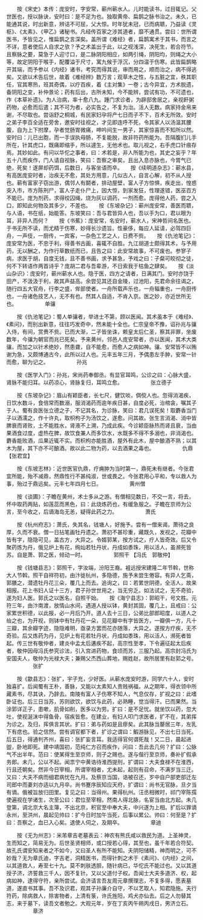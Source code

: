 <!-- { "loadSidebar": true } -->
　　按《宋史》本传：庞安时，字安常，蕲州蕲水人。儿时能读书，过目辄记。父世医也，授以脉诀，安时曰：是不足为也。独取黄帝、扁鹊之脉书治之。未久，已能通其说，时出新意，辨诘不可屈，父大惊。时年犹未冠，已而病聩，乃益读《灵枢》、《太素》、《甲乙》诸秘书。凡经传百家之涉其道者，靡不通贯。尝曰：世所谓医书，予皆见之，惟扁鹊之言深矣。盖所谓《难经》者，扁鹊寓术于其书，而言之不详，意者使后人自求之欤？予之术盖出于此，以之视浅深，决死生，若合符节。且察脉之要，莫急于人迎寸口，是二脉阴阳相应，如两引绳，阴阳均，则绳之大小等，故定阴阳于喉手，配覆溢于尺寸，寓九候于浮沉，分四温于伤寒。此皆扁鹊略开其端，而予参以《内经》诸书，考究而得其说，审而用之，顺而治之，病不得逃矣。又欲以术告后世，故着《难经辨》数万言；观草木之性，与五脏之宜，秩其职任，官其寒热，班其奇偶，以疗百疾，着《主对集》一卷；古今异宜，方术脱遗，备阴阳之变，补仲景论；药有后出，古所未知，今不能辨，尝试有功，不可遗也，作《本草补遗》。为人治病，率十愈八九。踵门求诊者，为辟邸舍居之，亲视飦粥药物，必愈而后遣；其不可为者，必实告之，不复为治。活人无数。病家持金帛来谢，不尽取也。尝诣舒之桐城，有民家妇孕将产七日而子不下，百术无所效。安时之弟子李百全适在旁舍，邀安时往视之，才见即连呼不死，令其家人以汤温其腰腹，自为上下拊摩，孕者觉肠胃微痛，呻吟间生一男子，其家惊喜而不知所以然。安时曰：儿已出胞，而一手误执母肠，不复能脱，故非符药所能为。吾隔腹扪儿手所在，针其虎口，既痛即缩手，所以遽生，无他术也。取儿视之，右手虎口针痕存焉。其妙如此。有问以华佗之事者，曰：术若是，非人所能为也，其史之妄乎？年五十八而疾作，门人请自视脉，笑曰：吾察之审矣，且出入息亦脉也，今胃气已绝，死矣！遂屏却药饵，后数日，与客坐语而卒。　　按《续明道杂志》：蕲水县，有高医庞安时者，治疾无不愈，其处方用意，几似古人，自言心解，初不从人授也。蕲有富家子窃出游，偶邻人有鬬者，排动屋壁，富人子方惊惧，疾走出，惶惑突入市，市方陈刑尸，富人子走仆尸上，因大惊，到家发狂，性理遂错，医巫百方不能已。庞为剂药，求得绞囚绳，烧为灰以调药，一剂而愈。庞得他人药，尝之入口，即知此何物及其多少，不差也。　　按《东坡杂记》：蕲州庞安常，善医而聩，与人语，书在纸，始能答。东坡笑曰：吾与君皆异人也，吾以手为口，君以眼为耳，非异人而何？　　按《书蕉》：庞安常，名安时，蕲水人，宋神哲间名医也。于书无所不读，而尤精于伤寒，妙得长沙遗旨。性豪侈，每应人延请，必驾四巨舟，一声伎，一厨传，一宾客，一杂色工艺之人，日费不赀。　　按《仇池笔记》：庞安常为医，不忠于利，得善书古画，喜辄不自胜。九江胡道士颇得其术，与予用药，无以酬之，为作行草数纸而已，且告之曰：此安常故事，不可废也。参寥子病，求医于胡，自度无钱，且不善书画，求予甚急，予戏之曰：子粲可皎彻之徒，何不下转语作两首诗乎？庞胡二君与吾辈游，不日索我于枯鱼之肆矣。　　按《淡山杂识》：庞安时，蕲州蕲水人也。隐于医，四方之请者，日满其门。安时亦饶于田产，不汲汲于利，故其声益高。余尝见其还自金陵，过池阳，先君命余往谒之，随行四五大官舟，行李之盛，侔部使者。一舟所载声乐也，一舟辎重也，一舟厨传也，一舟诸色技艺人，无不有也。然其人自适，不肯入京。医之妙，亦近世所无也。
　　　　　单骧

　　按《仇池笔记》：蜀人单骧者，举进士不第，顾以医闻。其术虽本于《难经》、《素问》，而别出新意，往往巧发奇中，然未能十全也。仁宗皇帝不豫，诏孙兆与骧入侍，有间，赏赉不赀。已而大渐，二子皆坐诛，赖皇太后仁圣，察其非罪，坐废数年，今骧为朝官而兆已死矣。予来黄州，邻邑人庞安常者，亦以医闻，其术大类骧，而加之以针术绝妙，然患聋，自不能愈，而愈人之病如神。骧、安常皆不以贿谢为急，又颇博通古今，此所以过人也。元丰五年三月，予偶患左手肿，安常一针而愈，聊为记之。
　　　　　孙兆

　　按《医学入门》：孙兆，宋尚药奉御丞。有显官耳鸣，公诊之曰：心脉大盛，肾脉不能归耳。以药凉心，肾脉复归，耳鸣立愈。
　　　　　张立德子

　　按《东坡杂记》：眉山有颖臣者，长七尺，健饮啖，倜傥人也。忽得消渴疾，日饮水数斗，食倍常而数溺，服消渴药而逾年疾日甚，自度必死，治棺衾，嘱其子于人。蜀有良医张立德之子，不记其名，为诊脉，笑曰：君几误死矣！取麝香当门子以酒濡之，作十许丸，取枳枸子为汤饮之，遂愈。问其故。张生言消渴、消中皆脾衰而肾败，土不能胜水，肾液不上溯，乃成此疾。今诊颖臣脉热而肾且衰，当由果酒食过度，虚热在脾，故饮食兼人而多饮水，水既多不得不多溺也，非消渴也。麝香能败酒，瓜果近辄不实。而枳枸亦能胜酒，屋外有此木，屋中酿酒不熟；以其木为屋，其下亦不可酿酒。故以此二物为药，以去酒果之毒也。
　　　　　仇鼎 【张君宜】

　　按《东坡志林》：近世医官仇鼎，疗痈肿为当时第一，鼎死未有继者。今张君宜所能，殆不减鼎，然鼎性行不甚纯淑，世或畏之。今张君用心平和，专以救人为事，殆过于鼎远矣。元丰七年四月七日。
　　　　　黄州僧

　　按《谈圃》：子瞻在黄州，术士多从之游。有僧相见数日，不交一言，将去，怀中取药两贴，如莲蕊而黑色，曰：此烧炼药也，有缓急服之。子瞻在京师为公言，至今收之，后谪海岛无恙，疑得此药之力。
　　　　　萧氏

　　按《杭州府志》：萧氏，失其名，钱塘人，好施予。尝有一僧来谒，萧待之良厚，久而不衰。僧一日拈笔画牡丹遗之。萧初不甚珍重，藏既久，发视之，花瓣中皆有字，隐隐可见，盖古方，大异之。令婿郭某，按方试之，疗人皆奇效。后又令聚药炼为丹，俄见炉上有花，绚灿若牡丹状，丹成如黍珠，用以活人，虽濒死皆苏。自是萧、郭之医，倾动一时。
　　　　　郭照干 【冯氏　郭敬仲】

　　按《钱塘县志》：郭照干，字汝端，汾阳王裔。袓远授宋建隆二年节斡，世称大人节斡。照干自祥符初，由汴徙杭州，多隐德，施予未尝生倦容。有异人乞斋，郭膳之，潜遗牡丹花三朵，覆几上而去。追询之，曰：若累世阴德，全活人，故来相报。花上书妇人证十三方，君子孙世世用之，当无穷乏。如法试之，无不奇验，遂为妇人医。郭氏之以医名，自照干始。　　按《海宁县志》：郭昭干，号文胜。元符三年，由汴南渡，放情山水间，遇道人授以钵，黄封其固，覆几上，且戒曰：公家累世积德，以此报，必一月后乃开。道人去十三日，公弟比部郎昭度，以道人之绐之也，为开视，则钵中有牡丹花一朵，见花瓣中有字皆医方，一瓣俱一方，凡十三瓣，其余瓣字迹，隐隐难明，亟录方罢而花亦随落，大异之。遂按方疗疾，无不奇验。后又炼药为丹，见炉上有花若牡丹状，丹成如黍珠，用以活人，濒死者皆起。传三世有敬仲者，建炎中孟太后遘疾不起，高宗性至孝，下令遍征起太后疾者，敬仲因母冯氏参究诊法，引入宫进药物，食顷而苏，三服乃起。高宗封冯氏为安国夫人，敬仲为光禄大夫；兼赐父杰西山葬地，赐姓赵，故所居里有赵郭之号。
　　　　　张扩

　　按《歙县志》：张扩，宇子充，少好医。从蕲水庞安时游，同学六十人，安时独喜扩。后闻蜀有王朴，善脉，又能以太素知人贵贱祸福，从之期年，得衣领中所藏素书，尽其诀，乃辞去。南陵有富人子伤寒不知人，气息仅存，扩视之曰：此嗜卧证也。后三日当苏，苏则欲饮，欲饮与此药，必熟睡，觉当得汗。已而果然。当涂郭详正子，患嗽，肌骨如削，医多以为劳。扩曰：是不足忧。就坐饮以药，忽大吐，使视涎沫中得鱼骨，宿疾皆愈。在建业，有妇人叩门求医者，扩不在，其弟挥为诊之。及归，挥俱言其状。扩曰：弟与药如是且瘳矣。此其脉当嫠居三年，左乳下有痣也。验之信然。尝有调官都下者，扩诊之谓曰：鰕游脉见，不出七日当死。后五日，得通判齐州，喜曰：张扩妄言耳。我适得官何谓死哉！又二日，晨起进盥，卧地即死。建中靖国初，范纯仁方召而疾作，问曰：吾此去几何？扩曰：公脉气不出半年。范曰：使某得生至京师，则子之赐也。遂与偕行至京师，奏补扩假承务郎。未几，公以不起。闻祟宁中黄诰待淮西提刑，扩谓曰：大夫食禄不在淮西，行且还朝矣。然非今日宰相，所谓宰相者，尤未起，起则有召命，不满岁当三迁。又曰：大夫不病而细君病忧在九月。及蔡京当国，诰被召还，岁中自户部吏部迁左司郎中而妻刘亦适以九月卒。尚书蹇序辰知应天府，扩谓曰：尚书无官脉，旦夕当有谪。俄被旨放归田里。复见之曰：当得州。果得杭州。汪丞相微时，祁门宰陈孺使遍视在学诸生，次至公曰：君位至宰相，然南人得北脉，名宦当由北方起。未几登第，调北京大名主簿，不出北京，积官至中奉大夫，中兴遂为上相。扩后以罪谪永州，至洪州，晨起见帅曰：扩今日时加午当死，后事以累公。帅曰：何至是？扩曰：吾察之，血已入心矣。退使人伺之，及期卒。
　　　　　章迪

　　按《无为州志》：米芾章吉老墓表云：神农有熊氏咸以救民为道。上圣神灵，生而知之，简易无为。后世圣贤相师，或口授若心得，其至也，虽千年若合符契。故孔氏谓安知来者之不如今，又曰圣人有所不能知。夫阴阳储精，神而明之，可不妙哉？无为章氏迪，字吉老，洞精医书，而得针刺之术于《素问》、《内经》之间，以其道救人，寿至七十九。莫不刺肤透胆，随针病已，华佗氏不能过也。又以其道授子济，济誓救三千人，因不复针。又以父道付子权。吾闻士大夫多道济、权，起病如神，逮得守符，亲所尝试。会济请言吾友周元章撰理志，不复多得，愿表墓道，遂直书其事。吾不及识君，观其子孙廉介自守，不以艺取人，知君隐施。夫行符药，除病救人，除害物者，上清有箓，许氏旌阳，鸡犬亦仙去。后之人勿替其志，来于墓下，读吾文者勉之。大观元年，岁在丁亥丙午朔丙戌日，男济立石。
　　　　　章济

